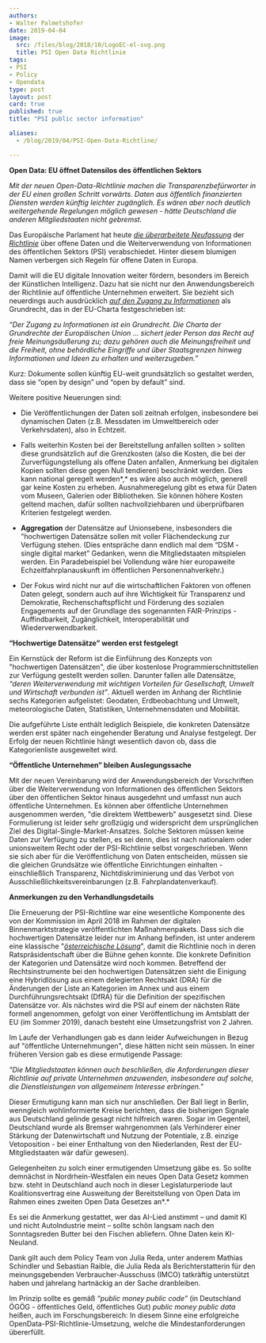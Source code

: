 ```yaml
---
authors:
- Walter Palmetshofer
date: 2019-04-04
image:
  src: /files/blog/2018/10/LogoEC-el-svg.png
  title: PSI Open Data Richtlinie
tags:
- PSI
- Policy
- Opendata
type: post
layout: post
card: true
published: true
title: "PSI public sector information"

aliases:
  - /blog/2019/04/PSI-Open-Data-Richtline/

---
```


**Open Data: EU öffnet Datensilos des öffentlichen Sektors**

*Mit der neuen Open-Data-Richtlinie machen die Transparenzbefürworter in der EU einen großen Schritt vorwärts. Daten aus öffentlich finanzierten Diensten werden künftig leichter zugänglich. Es wären aber noch deutlich weitergehende Regelungen möglich gewesen - hätte Deutschland die anderen Mitgliedstaaten nicht gebremst.*

Das Europäische Parlament hat heute [*die überarbeitete Neufassung*](http://www.europarl.europa.eu/doceo/document/A-8-2018-0438-AM-001-001_DE.pdf?redirect) der [*Richtlinie*](https://oeil.secure.europarl.europa.eu/oeil/popups/ficheprocedure.do?lang=en&reference=2018/0111(COD)) über offene Daten und die Weiterverwendung von Informationen des öffentlichen Sektors (PSI) verabschiedet. Hinter diesem blumigen Namen verbergen sich Regeln für offene Daten in Europa.

Damit will die EU digitale Innovation weiter fördern, besonders im Bereich der Künstlichen Intelligenz. Dazu hat sie nicht nur den Anwendungsbereich der Richtlinie auf öffentliche Unternehmen erweitert. Sie bezieht sich neuerdings auch ausdrücklich [*auf den Zugang zu Informationen*](http://www.europarl.europa.eu/sides/getDoc.do?type=COMPARL&reference=PE-623.664&format=PDF&language=DE&secondRef=01) als Grundrecht, das in der EU-Charta festgeschrieben ist:

*“Der Zugang zu Informationen ist ein Grundrecht. Die Charta der Grundrechte der Europäischen Union … sichert jeder Person das Recht auf freie Meinungsäußerung zu; dazu gehören auch die Meinungsfreiheit und die Freiheit, ohne behördliche Eingriffe und über Staatsgrenzen hinweg Informationen und Ideen zu erhalten und weiterzugeben.”*

Kurz: Dokumente sollen künftig EU-weit grundsätzlich so gestaltet werden, dass sie “open by design” und “open by default” sind. 

Weitere positive Neuerungen sind: 
-   Die Veröffentlichungen der Daten soll zeitnah erfolgen, insbesondere bei dynamischen Daten (z.B. Messdaten im Umweltbereich oder Verkehrsdaten), also in Echtzeit.

-   Falls weiterhin Kosten bei der Bereitstellung anfallen sollten     > sollten diese grundsätzlich auf die Grenzkosten (also die Kosten, die bei der Zurverfügungstellung als offene Daten anfallen, Anmerkung bei digitalen Kopien sollten diese gegen Null tendieren) beschränkt werden. Dies kann national geregelt werden*,* es wäre also auch möglich, generell gar keine Kosten zu erheben. Ausnahmeregelung gibt es etwa für Daten vom Museen, Galerien oder Bibliotheken. Sie können höhere Kosten geltend machen, dafür sollten nachvollziehbaren und überprüfbaren Kriterien festgelegt werden.

-   **Aggregation** der Datensätze auf Unionsebene, insbesonders die "hochwertigen Datensätze sollen mit voller Flächendeckung zur Verfügung stehen. (Dies entspräche dann endlich mal dem “DSM - single digital market” Gedanken, wenn die Mitgliedstaaten
mitspielen werden. Ein Paradebeispiel bei Vollendung wäre hier europaweite Echzeitfahrplanauskunft im öffentlichen Personennahverkehr.)

-   Der Fokus wird nicht nur auf die wirtschaftlichen Faktoren von offenen Daten gelegt, sondern auch auf ihre Wichtigkeit für Transparenz und Demokratie, Rechenschaftspflicht und Förderung des sozialen Engagements auf der Grundlage des sogenannten FAIR-Prinzips - Auffindbarkeit, Zugänglichkeit, Interoperabilität und Wiederverwendbarkeit.

**“Hochwertige Datensätze” werden erst festgelegt**

Ein Kernstück der Reform ist die Einführung des Konzepts von "hochwertigen Datensätzen", die über kostenlose Programmierschnittstellen zur Verfügung gestellt werden sollen. Darunter fallen alle Datensätze, *“deren Weiterverwendung mit wichtigen Vorteilen für Gesellschaft, Umwelt und Wirtschaft verbunden ist”*. Aktuell werden im Anhang der Richtlinie sechs Kategorien aufgelistet: Geodaten, Erdbeobachtung und Umwelt, meteorologische Daten, Statistiken, Unternehmensdaten und Mobilität.

Die aufgeführte Liste enthält lediglich Beispiele, die konkreten Datensätze werden erst später nach eingehender Beratung und Analyse festgelegt. Der Erfolg der neuen Richtlinie hängt wesentlich davon ob, dass die Kategorienliste ausgeweitet wird.

**“Öffentliche Unternehmen” bleiben Auslegungssache**

Mit der neuen Vereinbarung wird der Anwendungsbereich der Vorschriften über die Weiterverwendung von Informationen des öffentlichen Sektors über den öffentlichen Sektor hinaus ausgedehnt und umfasst nun auch öffentliche Unternehmen. Es können aber öffentliche Unternehmen ausgenommen werden, "die direktem Wettbewerb" ausgesetzt sind. Diese Formulierung ist leider sehr großzügig und widerspricht dem ursprünglichen Ziel des Digital-Single-Market-Ansatzes. Solche Sektoren müssen keine Daten zur Verfügung zu stellen, es sei denn, dies ist nach nationalem oder unionsweitem Recht oder der PSI-Richtlinie selbst vorgeschrieben. Wenn sie sich aber für die Veröffentlichung von Daten entscheiden, müssen sie die gleichen Grundsätze wie öffentliche
Einrichtungen einhalten - einschließlich Transparenz, Nichtdiskriminierung und das Verbot von Ausschließlichkeitsvereinbarungen (z.B. Fahrplandatenverkauf).

**Anmerkungen zu den Verhandlungsdetails**

Die Erneuerung der PSI-Richtline war eine wesentliche Komponente des von der Kommission im April 2018 im Rahmen der digitalen Binnenmarktstrategie veröffentlichten Maßnahmenpakets. Dass sich die hochwertigen Datensätze leider nur im Anhang befinden, ist unter anderem eine klassische "[*österreichische
Lösung*](https://de.wikipedia.org/wiki/%C3%96sterreichische_L%C3%B6sung)", damit die Richtlinie noch in deren Ratspräsidentschaft über die Bühne gehen konnte. Die konkrete Definition der Kategorien und Datensätze wird noch kommen. Betreffend der Rechtsinstrumente bei den hochwertigen Datensätzen sieht die Einigung eine Hybridlösung aus einem delegierten Rechtsakt (DRA) für die Änderungen der Liste an Kategorien im Annex und aus einem Durchführungsrechtsakt (DfRA) für die Definition der spezifischen Datensätze vor. Als nächstes wird die PSI auf einem der nächsten Räte formell angenommen, gefolgt von einer Veröffentlichung im Amtsblatt der EU (im Sommer 2019), danach besteht eine Umsetzungsfrist von 2 Jahren.

Im Laufe der Verhandlungen gab es dann leider Aufweichungen in Bezug auf "öffentliche Unternehmungen", diese hätten nicht sein müssen. In einer früheren Version gab es diese ermutigende Passage:

*"Die Mitgliedstaaten können auch beschließen, die Anforderungen dieser Richtlinie auf private Unternehmen anzuwenden, insbesondere auf solche, die Dienstleistungen von allgemeinem Interesse erbringen."*

Dieser Ermutigung kann man sich nur anschließen. Der Ball liegt in Berlin, wenngleich wohlinformierte Kreise berichten, dass die bisherigen Signale aus Deutschland gelinde gesagt nicht hilfreich waren. Sogar im Gegenteil, Deutschland wurde als Bremser wahrgenommen (als Verhinderer einer Stärkung der Datenwirtschaft und Nutzung der Potentiale, z.B. einzige Vetoposition - bei einer Enthaltung von den Niederlanden, Rest der EU-Mitgliedstaaten wär dafür gewesen).

Gelegenheiten zu solch einer ermutigenden Umsetzung gäbe es. So sollte demnächst in Nordrhein-Westfalen ein neues Open Data Gesetz kommen bzw. steht in Deutschland auch noch in dieser Legislaturperiode laut Koalitionsvertrag eine Ausweitung der Bereitstellung von Open Data im Rahmen eines zweiten Open Data Gesetzes an*.*

Es sei die Anmerkung gestattet, wer das AI-Lied anstimmt – und damit KI und nicht AutoIndustrie meint – sollte schön langsam nach den Sonntagsreden Butter bei den Fischen abliefern. Ohne Daten kein KI-Neuland.

Dank gilt auch dem Policy Team von Julia Reda, unter anderem Mathias Schindler und Sebastian Raible, die Julia Reda als Berichterstatterin für den meinungsgebenden Verbraucher-Ausschuss (IMCO) tatkräftig unterstützt haben und jahrelang hartnäckig an der Sache dranbleiben.

Im Prinzip sollte es gemäß *“public money public code”* (in Deutschland ÖGÖG - öffentliches Geld, öffentliches Gut) *public money public data* heißen, auch im Forschungsbereich: In diesem Sinne eine erfolgreiche OpenData-PSI-Richtlinie-Umsetzung, welche die Mindestanforderungen
übererfüllt.
